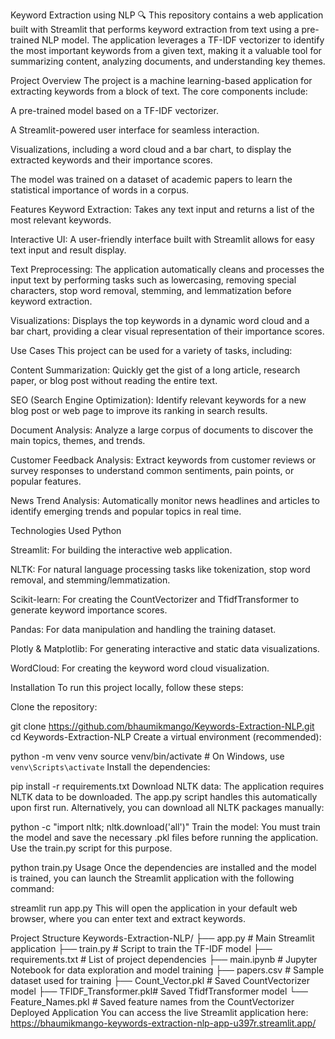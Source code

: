 Keyword Extraction using NLP 🔍
This repository contains a web application built with Streamlit that performs keyword extraction from text using a pre-trained NLP model. The application leverages a TF-IDF vectorizer to identify the most important keywords from a given text, making it a valuable tool for summarizing content, analyzing documents, and understanding key themes.

Project Overview
The project is a machine learning-based application for extracting keywords from a block of text. The core components include:

A pre-trained model based on a TF-IDF vectorizer.

A Streamlit-powered user interface for seamless interaction.

Visualizations, including a word cloud and a bar chart, to display the extracted keywords and their importance scores.

The model was trained on a dataset of academic papers to learn the statistical importance of words in a corpus.

Features
Keyword Extraction: Takes any text input and returns a list of the most relevant keywords.

Interactive UI: A user-friendly interface built with Streamlit allows for easy text input and result display.

Text Preprocessing: The application automatically cleans and processes the input text by performing tasks such as lowercasing, removing special characters, stop word removal, stemming, and lemmatization before keyword extraction.

Visualizations: Displays the top keywords in a dynamic word cloud and a bar chart, providing a clear visual representation of their importance scores.

Use Cases
This project can be used for a variety of tasks, including:

Content Summarization: Quickly get the gist of a long article, research paper, or blog post without reading the entire text.

SEO (Search Engine Optimization): Identify relevant keywords for a new blog post or web page to improve its ranking in search results.

Document Analysis: Analyze a large corpus of documents to discover the main topics, themes, and trends.

Customer Feedback Analysis: Extract keywords from customer reviews or survey responses to understand common sentiments, pain points, or popular features.

News Trend Analysis: Automatically monitor news headlines and articles to identify emerging trends and popular topics in real time.

Technologies Used
Python

Streamlit: For building the interactive web application.

NLTK: For natural language processing tasks like tokenization, stop word removal, and stemming/lemmatization.

Scikit-learn: For creating the CountVectorizer and TfidfTransformer to generate keyword importance scores.

Pandas: For data manipulation and handling the training dataset.

Plotly & Matplotlib: For generating interactive and static data visualizations.

WordCloud: For creating the keyword word cloud visualization.

Installation
To run this project locally, follow these steps:

Clone the repository:

git clone https://github.com/bhaumikmango/Keywords-Extraction-NLP.git
cd Keywords-Extraction-NLP
Create a virtual environment (recommended):

python -m venv venv
source venv/bin/activate  # On Windows, use `venv\Scripts\activate`
Install the dependencies:

pip install -r requirements.txt
Download NLTK data: The application requires NLTK data to be downloaded. The app.py script handles this automatically upon first run. Alternatively, you can download all NLTK packages manually:

python -c "import nltk; nltk.download('all')"
Train the model: You must train the model and save the necessary .pkl files before running the application. Use the train.py script for this purpose.

python train.py
Usage
Once the dependencies are installed and the model is trained, you can launch the Streamlit application with the following command:

streamlit run app.py
This will open the application in your default web browser, where you can enter text and extract keywords.

Project Structure
Keywords-Extraction-NLP/
├── app.py               # Main Streamlit application
├── train.py             # Script to train the TF-IDF model
├── requirements.txt     # List of project dependencies
├── main.ipynb           # Jupyter Notebook for data exploration and model training
├── papers.csv           # Sample dataset used for training
├── Count_Vector.pkl     # Saved CountVectorizer model
├── TFIDF_Transformer.pkl# Saved TfidfTransformer model
└── Feature_Names.pkl    # Saved feature names from the CountVectorizer
Deployed Application
You can access the live Streamlit application here: https://bhaumikmango-keywords-extraction-nlp-app-u397r.streamlit.app/
